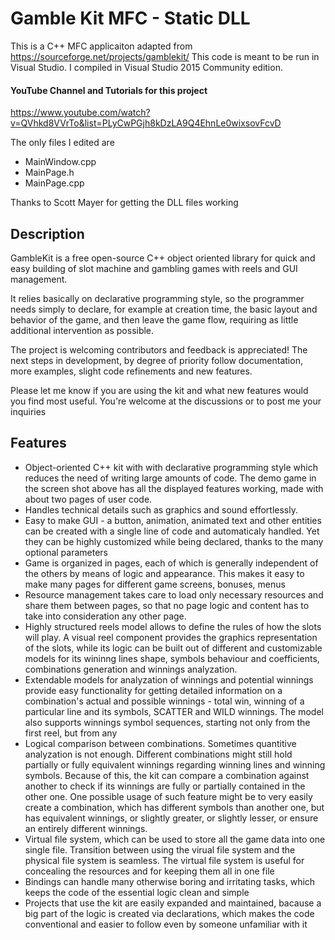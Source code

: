 # Gamble Kit MFC - Static DLL
This is a C++ MFC applicaiton adapted from https://sourceforge.net/projects/gamblekit/
This code is meant to be run in Visual Studio. I compiled in Visual Studio 2015 Community edition.

#### YouTube Channel and Tutorials for this project
https://www.youtube.com/watch?v=QVhkd8VVrTo&list=PLyCwPGjh8kDzLA9Q4EhnLe0wixsovFcvD

The only files I edited are
- MainWindow.cpp 
- MainPage.h 
- MainPage.cpp 

Thanks to Scott Mayer for getting the DLL files working

## Description
GambleKit is a free open-source C++ object oriented library for quick and easy building of slot machine and gambling games with reels and GUI management.

It relies basically on declarative programming style, so the programmer needs simply to declare, for example at creation time, the basic layout and behavior of the game, and then leave the game flow, requiring as little additional intervention as possible.

The project is welcoming contributors and feedback is appreciated!
The next steps in development, by degree of priority follow documentation, more examples, slight code refinements and new features.

Please let me know if you are using the kit and what new features would you find most useful. You're welcome at the discussions or to post me your inquiries

## Features
* Object-oriented C++ kit with with declarative programming style which reduces the need of writing large amounts of code. The demo game in the screen shot above has all the displayed features working, made with about two pages of user code.
* Handles technical details such as graphics and sound effortlessly.
* Easy to make GUI - a button, animation, animated text and other entities can be created with a single line of code and automaticaly handled. Yet they can be highly customized while being declared, thanks to the many optional parameters
* Game is organized in pages, each of which is generally independent of the others by means of logic and appearance. This makes it easy to make many pages for different game screens, bonuses, menus
* Resource management takes care to load only necessary resources and share them between pages, so that no page logic and content has to take into consideration any other page.
* Highly structured reels model allows to define the rules of how the slots will play. A visual reel component provides the graphics representation of the slots, while its logic can be built out of different and customizable models for its wininng lines shape, symbols behaviour and coefficients, combinations generation and winnings analyzation.
* Extendable models for analyzation of winnings and potential winnings provide easy functionality for getting detailed information on a combination's actual and possible winnings - total win, winning of a particular line and its symbols, SCATTER and WILD winnings. The model also supports winnings symbol sequences, starting not only from the first reel, but from any
* Logical comparison between combinations. Sometimes quantitive analyzation is not enough. Different combinations might still hold partially or fully equivalent winnings regarding winning lines and winning symbols. Because of this, the kit can compare a combination against another to check if its winnings are fully or partially contained in the other one. One possible usage of such feature might be to very easily create a combination, which has different symbols than another one, but has equivalent winnings, or slightly greater, or slightly lesser, or ensure an entirely different winnings.
* Virtual file system, which can be used to store all the game data into one single file. Transition between using the virual file system and the physical file system is seamless. The virtual file system is useful for concealing the resources and for keeping them all in one file
* Bindings can handle many otherwise boring and irritating tasks, which keeps the code of the essential logic clean and simple
* Projects that use the kit are easily expanded and maintained, bacause a big part of the logic is created via declarations, which makes the code conventional and easier to follow even by someone unfamiliar with it
